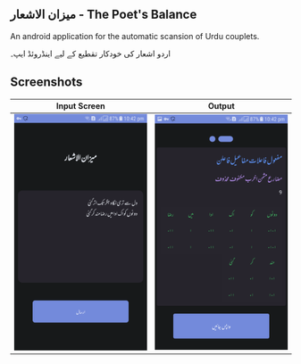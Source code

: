 ## میزان الاشعار - The Poet's Balance


An android application for the automatic scansion of 
Urdu couplets.

اردو اشعار کی خودکار تقطیع کے لیے اینڈروئڈ ایپ۔

## Screenshots
Input Screen        |  Output
:-------------------------:|:-------------------------:
![](input.png)  |  ![](output.png)